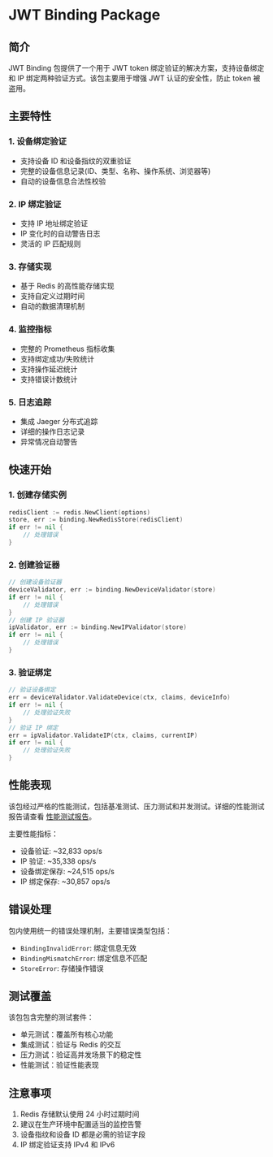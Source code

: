 # JWT Binding Package

## 简介
JWT Binding 包提供了一个用于 JWT token 绑定验证的解决方案，支持设备绑定和 IP 绑定两种验证方式。该包主要用于增强 JWT 认证的安全性，防止 token 被盗用。

## 主要特性

### 1. 设备绑定验证
- 支持设备 ID 和设备指纹的双重验证
- 完整的设备信息记录(ID、类型、名称、操作系统、浏览器等)
- 自动的设备信息合法性校验

### 2. IP 绑定验证
- 支持 IP 地址绑定验证
- IP 变化时的自动警告日志
- 灵活的 IP 匹配规则

### 3. 存储实现
- 基于 Redis 的高性能存储实现
- 支持自定义过期时间
- 自动的数据清理机制

### 4. 监控指标
- 完整的 Prometheus 指标收集
- 支持绑定成功/失败统计
- 支持操作延迟统计
- 支持错误计数统计

### 5. 日志追踪
- 集成 Jaeger 分布式追踪
- 详细的操作日志记录
- 异常情况自动警告

## 快速开始

### 1. 创建存储实例

```go
redisClient := redis.NewClient(options)
store, err := binding.NewRedisStore(redisClient)
if err != nil {
    // 处理错误
}
```

### 2. 创建验证器

```go
// 创建设备验证器
deviceValidator, err := binding.NewDeviceValidator(store)
if err != nil {
    // 处理错误
}
// 创建 IP 验证器
ipValidator, err := binding.NewIPValidator(store)
if err != nil {
    // 处理错误
}
```

### 3. 验证绑定

```go
// 验证设备绑定
err = deviceValidator.ValidateDevice(ctx, claims, deviceInfo)
if err != nil {
    // 处理验证失败
}
// 验证 IP 绑定
err = ipValidator.ValidateIP(ctx, claims, currentIP)
if err != nil {
    // 处理验证失败
}
```

## 性能表现
该包经过严格的性能测试，包括基准测试、压力测试和并发测试。详细的性能测试报告请查看 [性能测试报告](tests/benchmark/README.md)。

主要性能指标：
- 设备验证: ~32,833 ops/s
- IP 验证: ~35,338 ops/s
- 设备绑定保存: ~24,515 ops/s
- IP 绑定保存: ~30,857 ops/s

## 错误处理
包内使用统一的错误处理机制，主要错误类型包括：
- `BindingInvalidError`: 绑定信息无效
- `BindingMismatchError`: 绑定信息不匹配
- `StoreError`: 存储操作错误

## 测试覆盖
该包包含完整的测试套件：
- 单元测试：覆盖所有核心功能
- 集成测试：验证与 Redis 的交互
- 压力测试：验证高并发场景下的稳定性
- 性能测试：验证性能表现

## 注意事项
1. Redis 存储默认使用 24 小时过期时间
2. 建议在生产环境中配置适当的监控告警
3. 设备指纹和设备 ID 都是必需的验证字段
4. IP 绑定验证支持 IPv4 和 IPv6